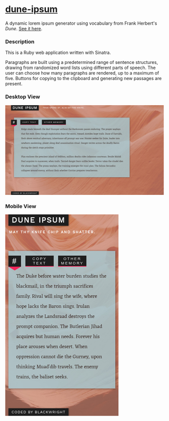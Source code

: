 # [dune-ipsum](http://duneipsum.herokuapp.com/)

A dynamic lorem ipsum generator using vocabulary from Frank Herbert's *Dune*. [See it here](http://duneipsum.herokuapp.com/).

### Description

This is a Ruby web application written with Sinatra.

Paragraphs are built using a predetermined range of sentence structures, drawing from randomized word lists using different parts of speech. The user can choose how many paragraphs are rendered, up to a maximum of five. Buttons for copying to the clipboard and generating new passages are present.

### Desktop View

![Desktop view](https://github.com/blackwright/dune-ipsum/blob/master/screenshots/screenshot1.jpg?raw=true)

### Mobile View

![Mobile view](https://github.com/blackwright/dune-ipsum/blob/master/screenshots/screenshot2.jpg?raw=true)
